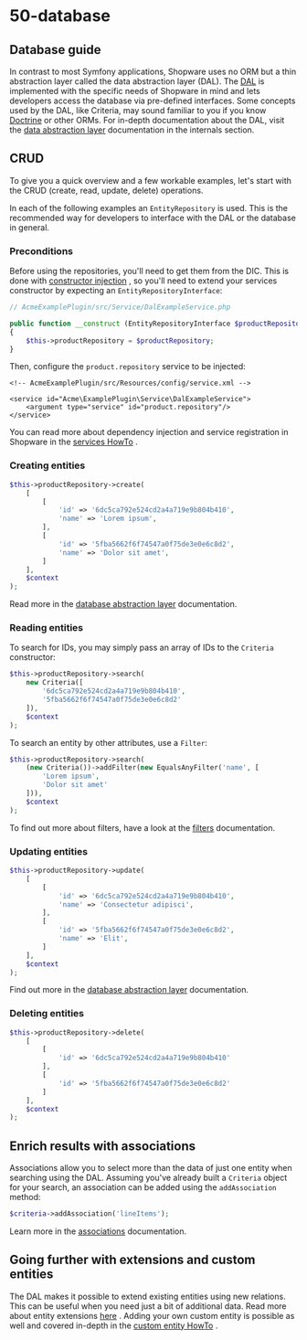 # 50-database

## Database guide

In contrast to most Symfony applications, Shopware uses no ORM but a thin abstraction layer called the data abstraction layer \(DAL\). The [DAL](../60-references-internals/10-core/130-dal.md) is implemented with the specific needs of Shopware in mind and lets developers access the database via pre-defined interfaces. Some concepts used by the DAL, like Criteria, may sound familiar to you if you know [Doctrine](https://symfony.com/doc/current/doctrine.html) or other ORMs. For in-depth documentation about the DAL, visit the [data abstraction layer](../60-references-internals/10-core/130-dal.md) documentation in the internals section.

## CRUD

To give you a quick overview and a few workable examples, let's start with the CRUD \(create, read, update, delete\) operations.

In each of the following examples an `EntityRepository` is used. This is the recommended way for developers to interface with the DAL or the database in general.

### Preconditions

Before using the repositories, you'll need to get them from the DIC. This is done with [constructor injection](https://symfony.com/doc/current/service_container/injection_types.html#constructor-injection) , so you'll need to extend your services constructor by expecting an `EntityRepositoryInterface`:

```php
// AcmeExamplePlugin/src/Service/DalExampleService.php

public function __construct (EntityRepositoryInterface $productRepository)
{
    $this->productRepository = $productRepository;
}
```

Then, configure the `product.repository` service to be injected:

```markup
<!-- AcmeExamplePlugin/src/Resources/config/service.xml -->

<service id="Acme\ExamplePlugin\Service\DalExampleService">
    <argument type="service" id="product.repository"/>
</service>
```

You can read more about dependency injection and service registration in Shopware in the [services HowTo](../how-to/070-add-service.md) .

### Creating entities

```php
$this->productRepository->create(
    [
        [
            'id' => '6dc5ca792e524cd2a4a719e9b804b410',
            'name' => 'Lorem ipsum',
        ],
        [
            'id' => '5fba5662f6f74547a0f75de3e0e6c8d2',
            'name' => 'Dolor sit amet',
        ]
    ],
    $context
);
```

Read more in the [database abstraction layer](../60-references-internals/10-core/130-dal.md) documentation.

### Reading entities

To search for IDs, you may simply pass an array of IDs to the `Criteria` constructor:

```php
$this->productRepository->search(
    new Criteria([
        '6dc5ca792e524cd2a4a719e9b804b410',
        '5fba5662f6f74547a0f75de3e0e6c8d2'
    ]),
    $context
);
```

To search an entity by other attributes, use a `Filter`:

```php
$this->productRepository->search(
    (new Criteria())->addFilter(new EqualsAnyFilter('name', [
        'Lorem ipsum',
        'Dolor sit amet'
    ])),
    $context
);
```

To find out more about filters, have a look at the [filters](../60-references-internals/10-core/130-dal.md) documentation.

### Updating entities

```php
$this->productRepository->update(
    [
        [
            'id' => '6dc5ca792e524cd2a4a719e9b804b410',
            'name' => 'Consectetur adipisci',
        ],
        [
            'id' => '5fba5662f6f74547a0f75de3e0e6c8d2',
            'name' => 'Elit',
        ]
    ],
    $context
);
```

Find out more in the [database abstraction layer](../60-references-internals/10-core/130-dal.md) documentation.

### Deleting entities

```php
$this->productRepository->delete(
    [
        [
            'id' => '6dc5ca792e524cd2a4a719e9b804b410'
        ],
        [
            'id' => '5fba5662f6f74547a0f75de3e0e6c8d2'
        ]
    ],
    $context
);
```

## Enrich results with associations

Associations allow you to select more than the data of just one entity when searching using the DAL. Assuming you've already built a `Criteria` object for your search, an association can be added using the `addAssociation` method:

```php
$criteria->addAssociation('lineItems');
```

Learn more in the [associations](../60-references-internals/10-core/130-dal.md) documentation.

## Going further with extensions and custom entities

The DAL makes it possible to extend existing entities using new relations. This can be useful when you need just a bit of additional data. Read more about entity extensions [here](../60-references-internals/10-core/130-dal.md) . Adding your own custom entity is possible as well and covered in-depth in the [custom entity HowTo](../how-to/050-custom-entity.md) .

